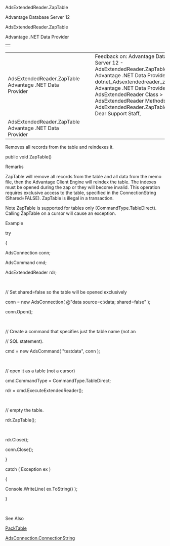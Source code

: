 AdsExtendedReader.ZapTable




Advantage Database Server 12  

AdsExtendedReader.ZapTable

Advantage .NET Data Provider

|  |
| --- |
|  |

|  |  |  |  |  |
| --- | --- | --- | --- | --- |
| AdsExtendedReader.ZapTable  Advantage .NET Data Provider |  |  | Feedback on: Advantage Database Server 12 - AdsExtendedReader.ZapTable Advantage .NET Data Provider dotnet\_Adsextendedreader\_zaptable Advantage .NET Data Provider > AdsExtendedReader Class > AdsExtendedReader Methods > AdsExtendedReader.ZapTable / Dear Support Staff, |  |
| AdsExtendedReader.ZapTable  Advantage .NET Data Provider |  |  |  |  |

Removes all records from the table and reindexes it.

public void ZapTable()

Remarks

ZapTable will remove all records from the table and all data from the memo file, then the Advantage Client Engine will reindex the table. The indexes must be opened during the zap or they will become invalid. This operation requires exclusive access to the table, specified in the ConnectionString (Shared=FALSE). ZapTable is illegal in a transaction.

Note ZapTable is supported for tables only (CommandType.TableDirect). Calling ZapTable on a cursor will cause an exception.

Example

try

{

AdsConnection conn;

AdsCommand cmd;

AdsExtendedReader rdr;

 

// Set shared=false so the table will be opened exclusively

conn = new AdsConnection( @"data source=c:\data; shared=false" );

conn.Open();

 

// Create a command that specifies just the table name (not an

// SQL statement).

cmd = new AdsCommand( "testdata", conn );

 

// open it as a table (not a cursor)

cmd.CommandType = CommandType.TableDirect;

rdr = cmd.ExecuteExtendedReader();

 

// empty the table.

rdr.ZapTable();

 

rdr.Close();

conn.Close();

}

catch ( Exception ex )

{

Console.WriteLine( ex.ToString() );

}

 

See Also

[PackTable](dotnet_adsextendedreader_packtable.htm)

[AdsConnection.ConnectionString](dotnet_adsconnection_connectionstring.htm)